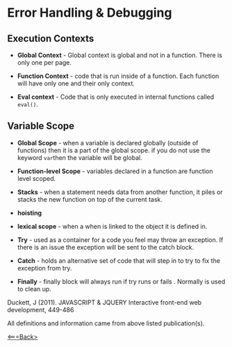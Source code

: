 # Error Handling & Debugging

## Execution Contexts

* **Global Context** - Global context is global and not in a function. There is only one per page.

* **Function Context** - code that is run inside of a function. Each function will have only one and their only context.

* **Eval context** - Code that is only executed in internal functions called `eval()`.

## Variable Scope 

* **Global Scope** - when a variable is declared globally (outside of functions) then it is a part of the global scope. if you do not use the keyword `var`then the variable will be global.

* **Function-level Scope** - variables declared in a function are function level scoped.

* **Stacks** - when a statement needs data from another function, it piles or stacks the new function on top of the current task.

* **hoisting**

* **lexical scope** - when a when is linked to the object it is defined in.

* **Try** - used as a container for a code you feel may throw an exception. If there is an issue the exception will be sent to the catch block.

* **Catch** - holds an alternative set of code that will step in to try to fix the exception from try.

* **Finally** - finally block will always run if try runs or fails . Normally is used to clean up.


Duckett, J (2011). JAVASCRIPT & JQUERY Interactive front-end web development, 449-486 

All definitions and information came from above listed publication(s).

[<===Back>](README.md)